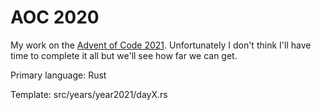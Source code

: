 # AOC 2020

My work on the [Advent of Code 2021](https://adventofcode.com/).
Unfortunately I don't think I'll have time to complete it all but we'll see how far we can get.

Primary language: Rust

Template: src/years/year2021/dayX.rs